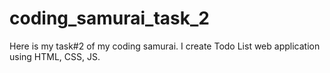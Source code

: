 # coding_samurai_task_2
Here is my task#2 of my coding samurai.
I create Todo List web application using HTML, CSS, JS.
